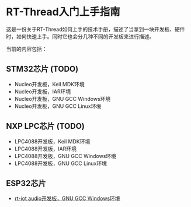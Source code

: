 # RT-Thread入门上手指南

这是一份关于RT-Thread如何上手的技术手册，描述了当拿到一块开发板、硬件时，如何快速上手。同时它也会分几种不同的开发板来进行描述。

当前的内容包括：

## STM32芯片 (TODO)

* Nucleo开发板，Keil MDK环境
* Nucleo开发板，IAR环境
* Nucleo开发板，GNU GCC Windows环境
* Nucleo开发板，GNU GCC Linux环境

## NXP LPC芯片 (TODO)

* LPC4088开发板，Keil MDK环境
* LPC4088开发板，IAR环境
* LPC4088开发板，GNU GCC Windows环境
* LPC4088开发板，GNU GCC Linux环境

## ESP32芯片

* [rt-iot audio开发板，GNU GCC Windows环境](https://github.com/RT-Thread/rtthread-manual-doc/blob/master/zh/4chapters/quickstart_esp32.md)
